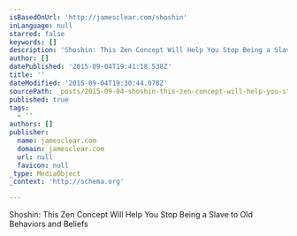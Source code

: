 ```yaml
---
isBasedOnUrl: 'http://jamesclear.com/shoshin'
inLanguage: null
starred: false
keywords: []
description: 'Shoshin: This Zen Concept Will Help You Stop Being a Slave to Old Behaviors and Beliefs'
author: []
datePublished: '2015-09-04T19:41:18.538Z'
title: ''
dateModified: '2015-09-04T19:30:44.078Z'
sourcePath: _posts/2015-09-04-shoshin-this-zen-concept-will-help-you-stop-being-a-slave-t.md
published: true
tags:
  - ''
authors: []
publisher:
  name: jamesclear.com
  domain: jamesclear.com
  url: null
  favicon: null
_type: MediaObject
_context: 'http://schema.org'

---
```

Shoshin: This Zen Concept Will Help You Stop Being a Slave to Old Behaviors and Beliefs